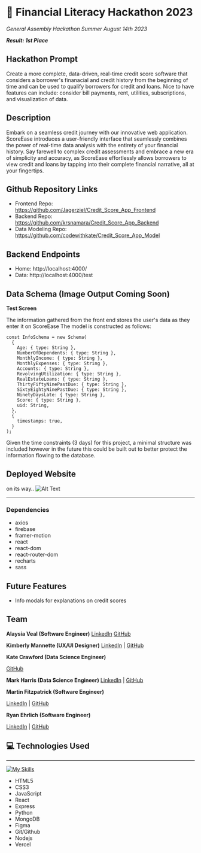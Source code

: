 # 💸 Financial Literacy Hackathon 2023
*General Assembly Hackathon Summer August 14th 2023*

***Result: 1st Place***


## Hackathon Prompt

Create a more complete, data-driven, real-time credit score software that considers a borrower's finanacial and credit history from the beginning of time and can be used to qualify borrowers for credit and loans. Nice to have features can include: consider bill payments, rent, utilities, subscriptions, and visualization of data.


## Description

Embark on a seamless credit journey with our innovative web application. ScoreEase introduces a user-friendly interface that seamlessly combines the power of real-time data analysis with the entirety of your financial history. Say farewell to complex credit assessments and embrace a new era of simplicity and accuracy, as ScoreEase effortlessly allows borrowers to view credit and loans by tapping into their complete financial narrative, all at your fingertips.

## Github Repository Links
- Frontend Repo: https://github.com/Jagerziel/Credit_Score_App_Frontend
- Backend Repo: https://github.com/krsnamara/Credit_Score_App_Backend
- Data Modeling Repo: https://github.com/codewithkate/Credit_Score_App_Model


## Backend Endpoints

- Home: http://localhost:4000/
- Data: http://localhost:4000/test


## Data Schema (Image Output Coming Soon)
**Test Screen**

The information gathered from the front end stores the user's data as they enter it on ScoreEase  The model is constructed as follows:

```
const InfoSchema = new Schema(
  {
    Age: { type: String },
    NumberOfDependents: { type: String },
    MonthlyIncome: { type: String },
    MonthlyExpenses: { type: String },
    Accounts: { type: String },
    RevolvingUtilization: { type: String },
    RealEstateLoans: { type: String },
    ThirtyFiftyNinePastDue: { type: String },
    SixtyEightyNinePastDue: { type: String },
    NinetyDaysLate: { type: String },
    Score: { type: String },
    uid: String,
  },
  {
    timestamps: true,
  }
);
```

Given the time constraints (3 days) for this project, a minimal structure was included however in the future this could be built out to better protect the information flowing to the database.







## Deployed Website

on its way..
![Alt Text](https://media.giphy.com/media/tBvPFCFQHSpEI/giphy.gif)

---

### Dependencies

- axios
- firebase
- framer-motion
- react
- react-dom
- react-router-dom
- recharts
- sass

## Future Features

- Info modals for explanations on credit scores

## Team

**Alaysia Veal (Software Engineer)**
[LinkedIn](https://www.linkedin.com/in/alaysia-veal/)
[GitHub](https://github.com/AlaysiaVeal)

**Kimberly Mannette (UX/UI Designer)**
[LinkedIn](https://www.linkedin.com/in/kimberlymannette/) |
[GitHub](https://github.com/kimberlymannette)

**Kate Crawford (Data Science Engineer)**

<!-- [LinkedIn](https://www.linkedin.com/in/NAME/) | -->

[GitHub](https://github.com/codewithkate)

**Mark Harris (Data Science Engineer)**
[LinkedIn](https://www.linkedin.com/in/markcharris1/) |
[GitHub](https://github.com/MarkCHarris)

**Martin Fitzpatrick (Software Engineer)**

[LinkedIn](https://www.linkedin.com/in/martinj-fitzpatrick/) |
[GitHub](https://github.com/krsnamara)

**Ryan Ehrlich (Software Engineer)**

[LinkedIn](https://www.linkedin.com/in/ryanehrlich/) |
[GitHub](https://github.com/Jagerziel)

## 💻 Technologies Used

---

[![My Skills](https://skillicons.dev/icons?i=html,css,js,react,next,git,github,nodejs,mongodb,figma,netlify,vercel,supabase,vscode&perline=7)](https://skillicons.dev)

- HTML5
- CSS3
- JavaScript
- React
- Express
- Python
- MongoDB
- Figma
- Git/Github
- Nodejs
- Vercel
